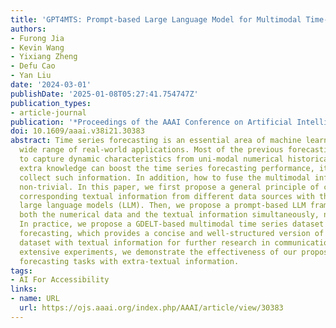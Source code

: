 ```yaml
---
title: 'GPT4MTS: Prompt-based Large Language Model for Multimodal Time-series Forecasting'
authors:
- Furong Jia
- Kevin Wang
- Yixiang Zheng
- Defu Cao
- Yan Liu
date: '2024-03-01'
publishDate: '2025-01-08T05:27:41.754747Z'
publication_types:
- article-journal
publication: '*Proceedings of the AAAI Conference on Artificial Intelligence*'
doi: 10.1609/aaai.v38i21.30383
abstract: Time series forecasting is an essential area of machine learning with a
  wide range of real-world applications. Most of the previous forecasting models aim
  to capture dynamic characteristics from uni-modal numerical historical data. Although
  extra knowledge can boost the time series forecasting performance, it is hard to
  collect such information. In addition, how to fuse the multimodal information is
  non-trivial. In this paper, we first propose a general principle of collecting the
  corresponding textual information from different data sources with the help of modern
  large language models (LLM). Then, we propose a prompt-based LLM framework to utilize
  both the numerical data and the textual information simultaneously, named GPT4MTS.
  In practice, we propose a GDELT-based multimodal time series dataset for news impact
  forecasting, which provides a concise and well-structured version of time series
  dataset with textual information for further research in communication. Through
  extensive experiments, we demonstrate the effectiveness of our proposed method on
  forecasting tasks with extra-textual information.
tags:
- AI For Accessibility
links:
- name: URL
  url: https://ojs.aaai.org/index.php/AAAI/article/view/30383
---
```

